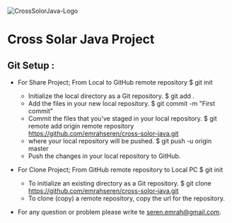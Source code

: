 ![CrossSolorJava-Logo](http://winbodia.com/cross/cross_over.jpg)

Cross Solar Java Project 
========================

Git Setup : 
-----------

* For Share Project; From Local to GitHub remote repository
	$ git init
	- Initialize the local directory as a Git repository.
	$ git add . 	
	- Add the files in your new local repository.
	$ git commit -m "First commit" 
	- Commit the files that you've staged in your local repository.
	$ git remote add origin remote repository https://github.com/emrahseren/cross-solor-java.git
	- where your local repository will be pushed.
	$ git push -u origin master
	- Push the changes in your local repository to GitHub.

	
* For Clone Project;	From GitHub remote repository to Local PC
	$ git init
	- To initialize an existing directory as a Git repository.
	$ git clone https://github.com/emrahseren/cross-solor-java.git
	- To clone (copy) a remote repository, copy the url for the repository.
	
	
* For any question or problem please write te seren.emrah@gmail.com. 
	
	

	
	